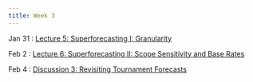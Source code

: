 ```yaml
---
title: Week 3
---
```


Jan 31
: [Lecture 5: Superforecasting I: Granularity](#)

Feb 2
: [Lecture 6: Superforecasting II: Scope Sensitivity and Base Rates](#)

Feb 4
: [Discussion 3: Revisiting Tournament Forecasts](#)